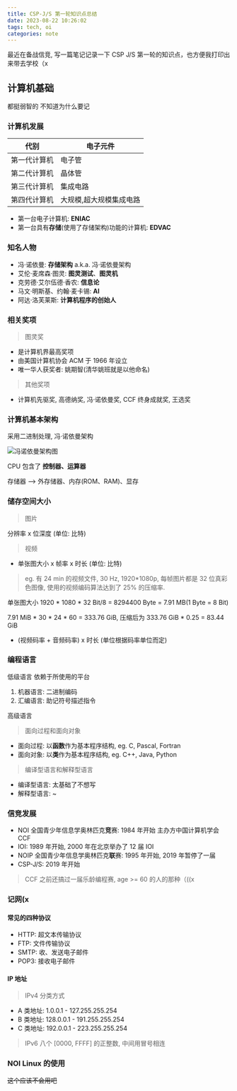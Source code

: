 ```yaml
---
title: CSP-J/S 第一轮知识点总结
date: 2023-08-22 10:26:02
tags: tech, oi
categories: note
---
```


最近在备战信竞, 写一篇笔记记录一下 CSP J/S 第一轮的知识点，也方便我打印出来带去学校（x

<!--more-->

## 计算机基础
都挺弱智的 不知道为什么要记

### 计算机发展
| 代别 | 电子元件 |
| ---- | -------- |
| 第一代计算机 | 电子管 |
| 第二代计算机 | 晶体管 |
| 第三代计算机 | 集成电路 |
| 第四代计算机 | 大规模,超大规模集成电路 |

- 第一台电子计算机: **ENIAC**
- 第一台具有**存储**(使用了存储架构)功能的计算机: **EDVAC**

### 知名人物
- 冯·诺依曼: **存储架构** a.k.a. 冯·诺依曼架构
- 艾伦·麦席森·图灵: **图灵测试**、**图灵机**
- 克劳德·艾尔伍德·香农: **信息论**
- 马文·明斯基、约翰·麦卡锡: **AI**
- 阿达·洛芙莱斯: **计算机程序的创始人**

### 相关奖项
> 图灵奖
- 是计算机界最高奖项
- 由美国计算机协会 ACM 于 1966 年设立
- 唯一华人获奖者: 姚期智(清华姚班就是以他命名)

> 其他奖项
- 计算机先驱奖, 高德纳奖, 冯·诺依曼奖, CCF 终身成就奖, 王选奖

### 计算机基本架构
采用二进制处理, 冯·诺依曼架构

![冯诺依曼架构图](./arch.png)

CPU 包含了 **控制器、运算器**

存储器 --> 外存储器、内存(ROM、RAM)、显存

### 储存空间大小
> 图片

分辨率 x 位深度 (单位: 比特)

> 视频
- 单张图大小 x 帧率 x 时长 (单位: 比特)

> eg. 有 24 min 的视频文件, 30 Hz, 1920*1080p, 每帧图片都是 32 位真彩色图像, 使用的视频编码算法达到了 25% 的压缩率.

单张图大小 1920 * 1080 * 32 Bit/8 = 8294400 Byte = 7.91 MB(1 Byte = 8 Bit)

7.91 MiB * 30 * 24 * 60 = 333.76 GiB, 压缩后为 333.76 GiB * 0.25 = 83.44 GiB

- (视频码率 + 音频码率) x 时长 (单位根据码率单位而定)

### 编程语言
低级语言 依赖于所使用的平台
1. 机器语言: 二进制编码
2. 汇编语言: 助记符号描述指令

高级语言
> 面向过程和面向对象
- 面向过程: 以**函数**作为基本程序结构, eg. C, Pascal, Fortran
- 面向对象: 以**类**作为基本程序结构, eg. C++, Java, Python

> 编译型语言和解释型语言
- 编译型语言: 太基础了不想写
- 解释型语言: ~

### 信竞发展
- NOI 全国青少年信息学奥林匹克**竞**赛: 1984 年开始 主办方中国计算机学会 CCF
- IOI: 1989 年开始, 2000 年在北京举办了 12 届 IOI
- NOIP 全国青少年信息学奥林匹克**联**赛: 1995 年开始, 2019 年暂停了一届
- CSP-J/S: 2019 年开始
> CCF 之前还搞过一届乐龄编程赛, age >= 60 的人的那种（((x  


### 记网(x

#### 常见的四种协议

- HTTP: 超文本传输协议
- FTP: 文件传输协议
- SMTP: 收、发送电子邮件 
- POP3: 接收电子邮件

#### IP 地址
> IPv4
分类方式
- A 类地址: 1.0.0.1 - 127.255.255.254
- B 类地址: 128.0.0.1 - 191.255.255.254
- C 类地址: 192.0.0.1 - 223.255.255.254

> IPv6
八个 [0000, FFFF] 的正整数, 中间用冒号相连

### NOI Linux 的使用
~~这个应该不会用吧~~
